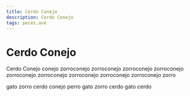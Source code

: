 ```yaml
---
title: Cerdo Conejo
description: Cerdo Conejo
tags: peces,ave
---
```


# Cerdo Conejo

Cerdo Conejo conejo zorroconejo zorroconejo zorroconejo zorroconejo zorroconejo zorroconejo zorroconejo zorroconejo zorroconejo zorro

gato zorro cerdo conejo perro gato zorro cerdo gato cerdo